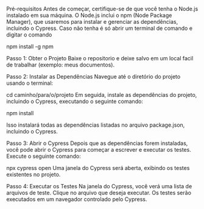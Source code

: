 Pré-requisitos
Antes de começar, certifique-se de que você tenha o Node.js instalado em sua máquina. O Node.js inclui o npm (Node Package Manager), que usaremos para instalar e gerenciar as dependências, incluindo o Cypress. Caso não tenha é só abrir um terminal de comando e digitar o comando 

npm install -g npm

Passo 1: Obter o Projeto
Baixe o repositorio e deixe salvo em um local facil de trabalhar (exemplo: meus documentos).

Passo 2: Instalar as Dependências
Navegue até o diretório do projeto usando o terminal:

cd caminho/para/o/projeto
Em seguida, instale as dependências do projeto, incluindo o Cypress, executando o seguinte comando:


npm install


Isso instalará todas as dependências listadas no arquivo package.json, incluindo o Cypress.

Passo 3: Abrir o Cypress
Depois que as dependências forem instaladas, você pode abrir o Cypress para começar a escrever e executar os testes. Execute o seguinte comando:


npx cypress open
Uma janela do Cypress será aberta, exibindo os testes existentes no projeto.

Passo 4: Executar os Testes
Na janela do Cypress, você verá uma lista de arquivos de teste. Clique no arquivo que deseja executar. Os testes serão executados em um navegador controlado pelo Cypress.

